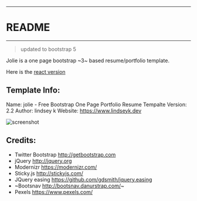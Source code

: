 -----------------------
# README
-----------------------

> updated to bootstrap 5

Jolie is a one page bootstrap ~3~ based resume/portfolio template.

Here is the [react version](https://github.com/CodeLikeAGirl29/browny-react)


Template Info:
-----------------------
Name: 		jolie - Free Bootstrap One Page Portfolio Resume Tempalte
Version: 	2.2
Author: 	lindsey k
Website: 	https://www.lindseyk.dev

![screenshot](https://res.cloudinary.com/codelikeagirl29/image/upload/v1702325329/projects/Jolie_imd1p5.png)

Credits:
-----------------------
- Twitter Bootstrap http://getbootstrap.com
- jQuery http://jquery.org
- Modernizr https://modernizr.com/
- Sticky.js http://stickyjs.com/
- JQuery easing https://github.com/gdsmith/jquery.easing
- ~Bootsnav http://bootsnav.danurstrap.com/~
- Pexels https://www.pexels.com/
